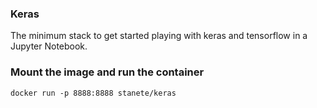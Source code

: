 ### Keras

The minimum stack to get started playing with keras and tensorflow in a Jupyter Notebook.

### Mount the image and run the container

```
docker run -p 8888:8888 stanete/keras
```
